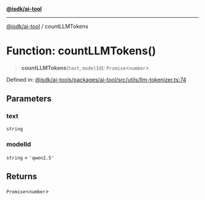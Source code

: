[**@isdk/ai-tool**](../README.md)

***

[@isdk/ai-tool](../globals.md) / countLLMTokens

# Function: countLLMTokens()

> **countLLMTokens**(`text`, `modelId`): `Promise`\<`number`\>

Defined in: [@isdk/ai-tools/packages/ai-tool/src/utils/llm-tokenizer.ts:74](https://github.com/isdk/ai-tool.js/blob/4ebf370aaec9c78535cb40ffc19656d7bddcb145/src/utils/llm-tokenizer.ts#L74)

## Parameters

### text

`string`

### modelId

`string` = `'qwen2.5'`

## Returns

`Promise`\<`number`\>
